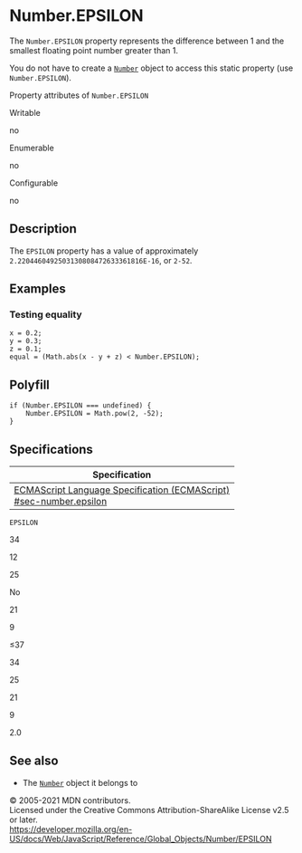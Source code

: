 # Number.EPSILON

The `Number.EPSILON` property represents the difference between 1 and the smallest floating point number greater than 1.

You do not have to create a [`Number`](../number) object to access this static property (use `Number.EPSILON`).

Property attributes of `Number.EPSILON`

Writable

no

Enumerable

no

Configurable

no

## Description

The `EPSILON` property has a value of approximately `2.2204460492503130808472633361816E-16`, or `2-52`.

## Examples

### Testing equality

    x = 0.2;
    y = 0.3;
    z = 0.1;
    equal = (Math.abs(x - y + z) < Number.EPSILON);

## Polyfill

    if (Number.EPSILON === undefined) {
        Number.EPSILON = Math.pow(2, -52);
    }

## Specifications

<table><thead><tr class="header"><th>Specification</th></tr></thead><tbody><tr class="odd"><td><a href="https://tc39.es/ecma262/#sec-number.epsilon">ECMAScript Language Specification (ECMAScript)<br />
<span class="small">#sec-number.epsilon</span></a></td></tr></tbody></table>

`EPSILON`

34

12

25

No

21

9

≤37

34

25

21

9

2.0

## See also

-   The [`Number`](../number) object it belongs to

© 2005-2021 MDN contributors.  
Licensed under the Creative Commons Attribution-ShareAlike License v2.5 or later.  
<a href="https://developer.mozilla.org/en-US/docs/Web/JavaScript/Reference/Global_Objects/Number/EPSILON" class="_attribution-link">https://developer.mozilla.org/en-US/docs/Web/JavaScript/Reference/Global_Objects/Number/EPSILON</a>
